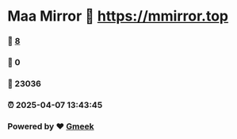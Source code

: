 # Maa Mirror :link: https://mmirror.top 
### :page_facing_up: [8](https://mmirror.top/tag.html) 
### :speech_balloon: 0 
### :hibiscus: 23036 
### :alarm_clock: 2025-04-07 13:43:45 
### Powered by :heart: [Gmeek](https://github.com/Meekdai/Gmeek)
